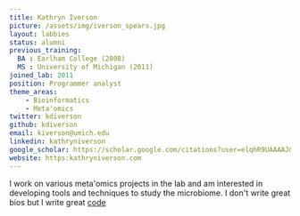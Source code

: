 ```yaml
---
title: Kathryn Iverson
picture: /assets/img/iverson_spears.jpg
layout: labbies
status: alumni
previous_training:
  BA : Earlham College (2008)
  MS : University of Michigan (2011)
joined_lab: 2011
position: Programmer analyst
theme_areas:
    - Bioinformatics
    - Meta'omics
twitter: kdiverson
github: kdiverson
email: kiverson@umich.edu
linkedin: kathryniverson
google_scholar: https://scholar.google.com/citations?user=elqhR9UAAAAJ&hl=en
website: https:kathryniverson.com
---
```


I work on various meta'omics projects in the lab and am interested in developing tools and techniques to study the microbiome. I don't write great bios but I write great <a href="https://github.com/kdiverson"> code <i class="fa fa-github"></i></a>
